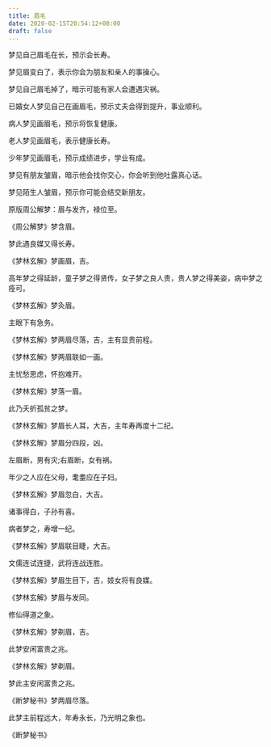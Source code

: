 ```yaml
---
title: 眉毛
date: 2020-02-15T20:54:12+08:00
draft: false
---
```


梦见自己眉毛在长，预示会长寿。

梦见眉变白了，表示你会为朋友和亲人的事操心。

梦见自己眉毛掉了，暗示可能有家人会遭遇灾祸。

已婚女人梦见自己在画眉毛，预示丈夫会得到提升，事业顺利。

病人梦见画眉毛，预示将恢复健康。

老人梦见画眉毛，表示健康长寿。

少年梦见画眉毛，预示成绩进步，学业有成。

梦见有朋友皱眉，暗示他会找你交心，你会听到他吐露真心话。

梦见陌生人皱眉，预示你可能会结交新朋友。

原版周公解梦：眉与发齐，禄位至。

《周公解梦》梦含眉。

梦此遇良媒又得长寿。

《梦林玄解》梦画眉，吉。

高年梦之得延龄，童子梦之得贤传，女子梦之良人贵，贵人梦之得美姿，病中梦之痊可。

《梦林玄解》梦灸眉。

主眼下有急务。

《梦林玄解》梦两眉尽落，吉，主有显贵前程。

《梦林玄解》梦两眉联如一画。

主忧愁思虑，怀抱难开。

《梦林玄解》梦落一眉。

此乃夭折孤贫之梦。

《梦林玄解》梦眉长人耳，大吉，主年寿再度十二纪。

《梦林玄解》梦眉分四段，凶。

左眉断，男有灾;右眉断，女有祸。

年少之人应在父母，耄耋应在子妇。

《梦林玄解》梦眉忽白，大吉。

诸事得白，子孙有喜。

病者梦之，寿增一纪。

《梦林玄解》梦眉联目睫，大吉。

文儒连试连捷，武将连战连胜。

《梦林玄解》梦眉生目下，吉，妓女将有良媒。

《梦林玄解》梦眉与发同。

修仙得道之象。

《梦林玄解》梦剃眉，吉。

此梦安闲富贵之兆。

《梦林玄解》梦剃眉。

梦此主安闲富贵之兆。

《断梦秘书》梦两眉尽落。

此梦主前程远大，年寿永长，乃光明之象也。

《断梦秘书》